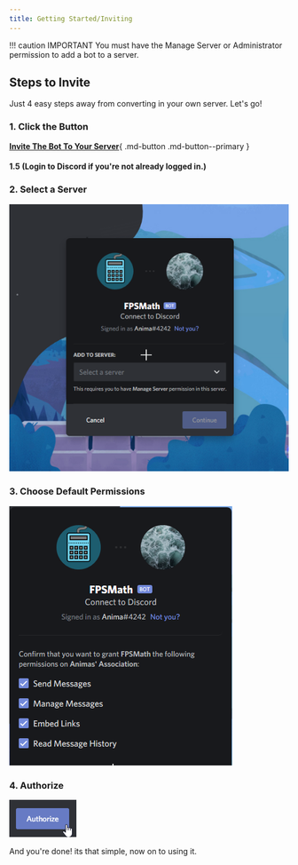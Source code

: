 ```yaml
---
title: Getting Started/Inviting
---
```


!!! caution IMPORTANT
    You must have the Manage Server or Administrator permission to add a bot to a server.

## Steps to Invite

Just 4 easy steps away from converting in your own server. Let's go!

### 1. Click the Button

[**Invite The Bot To Your Server**](https://discord.com/oauth2/authorize?client_id=792712521546465301&scope=bot&permissions=19520){ .md-button .md-button--primary }

#### 1.5 \(Login to Discord if you're not already logged in.\)

### 2. Select a Server

![server](assets/images/server-select.png)

### 3. Choose Default Permissions

![Permissions](assets/images/permissions.png)

### 4. Authorize

![authorize](assets/images/authorize.png)

And you're done! its that simple, now on to using it.
